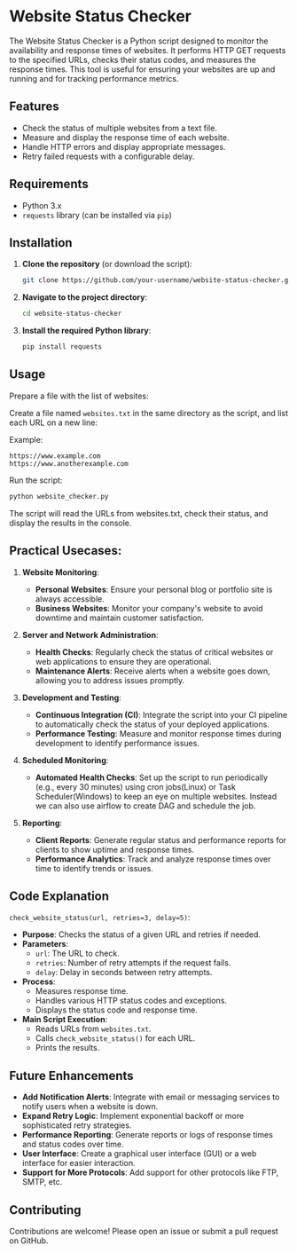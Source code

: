# Website Status Checker

The Website Status Checker is a Python script designed to monitor the availability and response times of websites. It performs HTTP GET requests to the specified URLs, checks their status codes, and measures the response times. This tool is useful for ensuring your websites are up and running and for tracking performance metrics.

## Features

- Check the status of multiple websites from a text file.
- Measure and display the response time of each website.
- Handle HTTP errors and display appropriate messages.
- Retry failed requests with a configurable delay.

## Requirements

- Python 3.x
- `requests` library (can be installed via `pip`)

## Installation

1. **Clone the repository** (or download the script):

   ```bash
   git clone https://github.com/your-username/website-status-checker.git
   ```

2. **Navigate to the project directory**:
   ```bash
   cd website-status-checker
   ```
3. **Install the required Python library**:
   ```bash
   pip install requests
   ```

## Usage
Prepare a file with the list of websites:

Create a file named `websites.txt` in the same directory as the script, and list each URL on a new line:

Example:
```
https://www.example.com
https://www.anotherexample.com
```
Run the script:
```bash
python website_checker.py
```
The script will read the URLs from websites.txt, check their status, and display the results in the console.

## Practical Usecases:
1. **Website Monitoring**:
   - **Personal Websites**: Ensure your personal blog or portfolio site is always accessible.
   - **Business Websites**: Monitor your company's website to avoid downtime and maintain customer satisfaction.
2. **Server and Network Administration**:

   - **Health Checks**: Regularly check the status of critical websites or web applications to ensure they are operational.
   - **Maintenance Alerts**: Receive alerts when a website goes down, allowing you to address issues promptly.
3. **Development and Testing**:
   - **Continuous Integration (CI)**: Integrate the script into your CI pipeline to automatically check the status of your deployed applications.
   - **Performance Testing**: Measure and monitor response times during development to identify performance issues.
4. **Scheduled Monitoring**:
   - **Automated Health Checks**: Set up the script to run periodically (e.g., every 30 minutes) using cron jobs(Linux) or Task Scheduler(Windows) to keep an eye on multiple websites. Instead we can also use airflow to create DAG and schedule the job.
5. **Reporting**:
   - **Client Reports**: Generate regular status and performance reports for clients to show uptime and response times.
   - **Performance Analytics**: Track and analyze response times over time to identify trends or issues.

## Code Explanation
`check_website_status(url, retries=3, delay=5)`:

- **Purpose**: Checks the status of a given URL and retries if needed.
- **Parameters**:
    - `url`: The URL to check.
    - `retries`: Number of retry attempts if the request fails.
    - `delay`: Delay in seconds between retry attempts.
- **Process**:
    - Measures response time.
    - Handles various HTTP status codes and exceptions.
    - Displays the status code and response time.
- **Main Script Execution**:
  - Reads URLs from `websites.txt`.
  - Calls `check_website_status()` for each URL.
  - Prints the results.

## Future Enhancements
- **Add Notification Alerts**: Integrate with email or messaging services to notify users when a website is down.
- **Expand Retry Logic**: Implement exponential backoff or more sophisticated retry strategies.
- **Performance Reporting**: Generate reports or logs of response times and status codes over time.
- **User Interface**: Create a graphical user interface (GUI) or a web interface for easier interaction.
- **Support for More Protocols**: Add support for other protocols like FTP, SMTP, etc.

## Contributing
Contributions are welcome! Please open an issue or submit a pull request on GitHub.